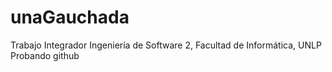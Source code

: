 # unaGauchada
Trabajo Integrador Ingeniería de Software 2, Facultad de Informática, UNLP
Probando github